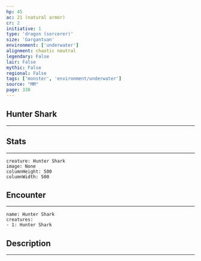 ```yaml
---
hp: 45
ac: 21 (natural armor)
cr: 2
initiative: 1
type: 'dragon (sorcerer)'    
size: 'Gargantuan'
environment: ['underwater']
alignment: chaotic neutral
legendary: False
lair: False
mythic: False
regional: False
tags: ['monster', 'environment/underwater']
source: "MM"
page: 330
---
```


## Hunter Shark
---



## Stats
---

```statblock
creature: Hunter Shark
image: None
columnHeight: 500
columnWidth: 500
```

## Encounter
---

```encounter-table
name: Hunter Shark
creatures:
- 1: Hunter Shark
```

## Description
---




